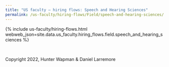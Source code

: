 ```yaml
---
title: "US faculty — hiring flows: Speech and Hearing Sciences"
permalink: /us-faculty/hiring-flows/Field/speech-and-hearing-sciences/
---
```


{% include us-faculty/hiring-flows.html webweb_json=site.data.us_faculty.hiring_flows.field.speech_and_hearing_sciences %}

<br>

Copyright 2022, Hunter Wapman & Daniel Larremore